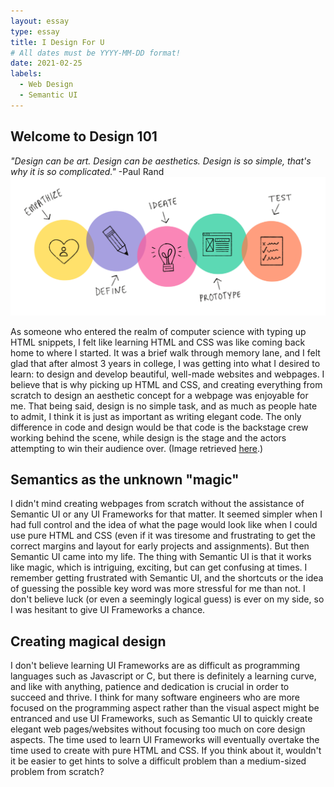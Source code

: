 ```yaml
---
layout: essay
type: essay
title: I Design For U
# All dates must be YYYY-MM-DD format!
date: 2021-02-25
labels:
  - Web Design
  - Semantic UI
---
```


## Welcome to Design 101

*"Design can be art. Design can be aesthetics. Design is so simple, that's why it is so complicated."* -Paul Rand
<img class="ui medium right floated image" src="../images/design.png">

As someone who entered the realm of computer science with typing up HTML snippets, I felt like learning HTML and CSS was like coming back home to where I started. It was a brief walk through memory lane, and I felt glad that after almost 3 years in college, I was getting into what I desired to learn: to design and develop beautiful, well-made websites and webpages. I believe that is why picking up HTML and CSS, and creating everything from scratch to design an aesthetic concept for a webpage was enjoyable for me. That being said, design is no simple task, and as much as people hate to admit, I think it is just as important as writing elegant code. The only difference in code and design would be that code is the backstage crew working behind the scene, while design is the stage and the actors attempting to win their audience over. (Image retrieved <a href="https://miro.medium.com/max/4186/1*33khN9zpFCMWnF8pLqeVTQ.png">here</a>.)

## Semantics as the unknown "magic"

I didn't mind creating webpages from scratch without the assistance of Semantic UI or any UI Frameworks for that matter. It seemed simpler when I had full control and the idea of what the page would look like when I could use pure HTML and CSS (even if it was tiresome and frustrating to get the correct margins and layout for early projects and assignments). But then Semantic UI came into my life. The thing with Semantic UI is that it works like magic, which is intriguing, exciting, but can get confusing at times. I remember getting frustrated with Semantic UI, and the shortcuts or the idea of guessing the possible key word was more stressful for me than not. I don't believe luck (or even a seemingly logical guess) is ever on my side, so I was hesitant to give UI Frameworks a chance.

## Creating magical design

I don't believe learning UI Frameworks are as difficult as programming languages such as Javascript or C, but there is definitely a learning curve, and like with anything, patience and dedication is crucial in order to succeed and thrive. I think for many software engineers who are more focused on the programming aspect rather than the visual aspect might be entranced and use UI Frameworks, such as Semantic UI to quickly create elegant web pages/websites without focusing too much on core design aspects. The time used to learn UI Frameworks will eventually overtake the time used to create with pure HTML and CSS. If you think about it, wouldn't it be easier to get hints to solve a difficult problem than a medium-sized problem from scratch?
